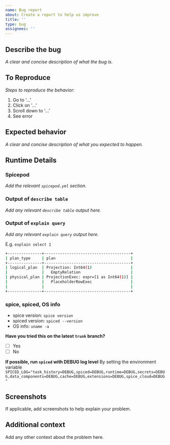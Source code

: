 ```yaml
---
name: Bug report
about: Create a report to help us improve
title: ''
type: bug
assignees: ''
---
```


## Describe the bug

_A clear and concise description of what the bug is._

## To Reproduce

_Steps to reproduce the behavior:_

1. Go to '...'
2. Click on '...'
3. Scroll down to '...'
4. See error

## Expected behavior

_A clear and concise description of what you expected to happen._

## Runtime Details

### Spicepod

_Add the relevant `spicepod.yml` section._

### Output of `describe table`

_Add any relevant `describe table` output here._

### Output of `explain query`

_Add any relevant `explain query` output here._

E.g. `explain select 1`

```bash
+---------------+--------------------------------------+
| plan_type     | plan                                 |
+---------------+--------------------------------------+
| logical_plan  | Projection: Int64(1)                 |
|               |   EmptyRelation                      |
| physical_plan | ProjectionExec: expr=[1 as Int64(1)] |
|               |   PlaceholderRowExec                 |
|               |                                      |
+---------------+--------------------------------------+
```

### spice, spiced, OS info

- spice version: `spice version`
- spiced version: `spiced --version`
- OS info: `uname -a`

**Have you tried this on the latest `trunk` branch?**

- [ ] Yes
- [ ] No

**If possible, run `spiced` with DEBUG log level**
By setting the environment variable `SPICED_LOG="task_history=DEBUG,spiced=DEBUG,runtime=DEBUG,secrets=DEBUG,data_components=DEBUG,cache=DEBUG,extensions=DEBUG,spice_cloud=DEBUG"`

## Screenshots

If applicable, add screenshots to help explain your problem.

## Additional context

Add any other context about the problem here.
